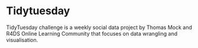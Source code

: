 # Tidytuesday
 TidyTuesday challenge is a weekly social data project by Thomas Mock and R4DS Online Learning Community that focuses on data wrangling and visualisation.
